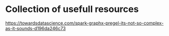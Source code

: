 # Collection of usefull resources

https://towardsdatascience.com/spark-graphx-pregel-its-not-so-complex-as-it-sounds-d196da246c73